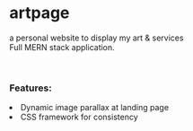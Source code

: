 # artpage 

<p> a personal website to display my art & services <br/>
Full MERN stack application.</p><br />
<h3>Features:</h3>
<li>Dynamic image parallax at landing page<br />
<li>CSS framework for consistency<br />
</li>
